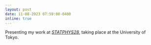 ```yaml
---
layout: post
date: 11-08-2023 07:59:00-0400
inline: true
---
```


Presenting my work at [<i>STATPHYS28</i>](https://confit.atlas.jp/guide/event/statphys28/subject/T6-11C-02/detail), taking place at the University of Tokyo.